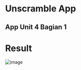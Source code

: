 # Unscramble App
## App Unit 4 Bagian 1

# Result
![image](https://github.com/user-attachments/assets/531eba68-5d3f-4981-ae0a-ee2a855d575d)
